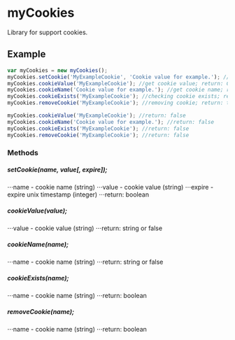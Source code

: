 # myCookies
Library for support cookies.

## Example
```JavaScript
var myCookies = new myCookies();
myCookies.setCookie('MyExampleCookie', 'Cookie value for example.'); //saving cookie on 24 hours; return: true
myCookies.cookieValue('MyExampleCookie'); //get cookie value; return: Cookie value for example.
myCookies.cookieName('Cookie value for example.'); //get cookie name; return: MyExampleCookie
myCookies.cookieExists('MyExampleCookie'); //checking cookie exists; return: true
myCookies.removeCookie('MyExampleCookie'); //removing cookie; return: true

myCookies.cookieValue('MyExampleCookie'); //return: false
myCookies.cookieName('Cookie value for example.'); //return: false
myCookies.cookieExists('MyExampleCookie'); //return: false
myCookies.removeCookie('MyExampleCookie'); //return: false
```

### Methods
##### setCookie(name, value[, expire]);
⋅⋅⋅name - cookie name (string)
⋅⋅⋅value - cookie value (string)
⋅⋅⋅expire - expire unix timestamp (integer)
⋅⋅⋅return: boolean
##### cookieValue(value);
⋅⋅⋅value - cookie value (string)
⋅⋅⋅return: string or false
##### cookieName(name);
⋅⋅⋅name - cookie name (string)
⋅⋅⋅return: string or false
##### cookieExists(name);
⋅⋅⋅name - cookie name (string)
⋅⋅⋅return: boolean
##### removeCookie(name);
⋅⋅⋅name - cookie name (string)
⋅⋅⋅return: boolean
